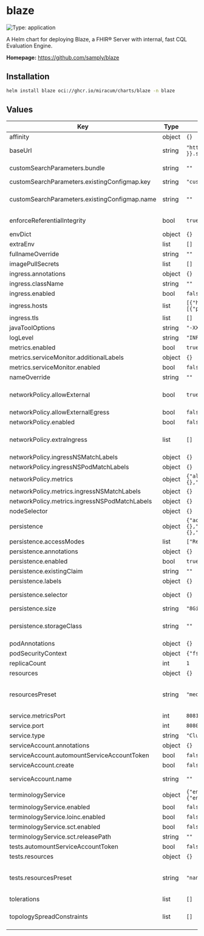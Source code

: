 # blaze

![Type: application](https://img.shields.io/badge/Type-application-informational?style=flat-square)

A Helm chart for deploying Blaze, a FHIR® Server with internal, fast CQL Evaluation Engine.

**Homepage:** <https://github.com/samply/blaze>

## Installation

```sh
helm install blaze oci://ghcr.io/miracum/charts/blaze -n blaze
```

## Values

| Key                                           | Type   | Default                                                                                                                                         | Description                                                                                                                                                                                                                                                                                                                                   |
| --------------------------------------------- | ------ | ----------------------------------------------------------------------------------------------------------------------------------------------- | --------------------------------------------------------------------------------------------------------------------------------------------------------------------------------------------------------------------------------------------------------------------------------------------------------------------------------------------- |
| affinity                                      | object | `{}`                                                                                                                                            | pod affinity                                                                                                                                                                                                                                                                                                                                  |
| baseUrl                                       | string | `"http://{{ include \"blaze.fullname\" . }}.{{ .Release.Namespace }}.svc:{{ .Values.service.port }}"`                                           | set the server base URL. Evaluated as a template. Equivalent to setting the `BASE_URL` environment variable.                                                                                                                                                                                                                                  |
| customSearchParameters.bundle                 | string | `""`                                                                                                                                            | a custom search parameter bundle <https://samply.github.io/blaze/deployment/environment-variables.html#db-search-param-bundle>                                                                                                                                                                                                                |
| customSearchParameters.existingConfigmap.key  | string | `"custom-search-parameters.json"`                                                                                                               | the key inside the config map referencing the custom search parameter bundle file.                                                                                                                                                                                                                                                            |
| customSearchParameters.existingConfigmap.name | string | `""`                                                                                                                                            | name of a config map containing a custom search parameter bundle file. <https://samply.github.io/blaze/deployment/environment-variables.html#db-search-param-bundle>                                                                                                                                                                          |
| enforceReferentialIntegrity                   | bool   | `true`                                                                                                                                          | whether referential integrity should be enforced. Equivalent to setting the `ENFORCE_REFERENTIAL_INTEGRITY` environment variable.                                                                                                                                                                                                             |
| envDict                                       | object | `{}`                                                                                                                                            | extra environment variables to set on the blaze server container in dictionary form                                                                                                                                                                                                                                                           |
| extraEnv                                      | list   | `[]`                                                                                                                                            | extra environment variables to set on the blaze server container                                                                                                                                                                                                                                                                              |
| fullnameOverride                              | string | `""`                                                                                                                                            | override the full release name                                                                                                                                                                                                                                                                                                                |
| imagePullSecrets                              | list   | `[]`                                                                                                                                            | image pull secrets used by the main deployment container                                                                                                                                                                                                                                                                                      |
| ingress.annotations                           | object | `{}`                                                                                                                                            | extra annotations to apply to the Ingress resource                                                                                                                                                                                                                                                                                            |
| ingress.className                             | string | `""`                                                                                                                                            | ingressClassName to use                                                                                                                                                                                                                                                                                                                       |
| ingress.enabled                               | bool   | `false`                                                                                                                                         | create an Ingress for the application                                                                                                                                                                                                                                                                                                         |
| ingress.hosts                                 | list   | `[{"host":"blaze.127.0.0.1.nip.io","paths":[{"path":"/","pathType":"ImplementationSpecific","portName":"http"}]}]`                              | list of ingress hosts                                                                                                                                                                                                                                                                                                                         |
| ingress.tls                                   | list   | `[]`                                                                                                                                            | TLS configuration                                                                                                                                                                                                                                                                                                                             |
| javaToolOptions                               | string | `"-XX:-OmitStackTraceInFastThrow"`                                                                                                              | sets the value for the `JAVA_TOOL_OPTIONS` environment variable.                                                                                                                                                                                                                                                                              |
| logLevel                                      | string | `"INFO"`                                                                                                                                        | the log level to set. Equivalent to setting the `LOG_LEVEL` environment variable.                                                                                                                                                                                                                                                             |
| metrics.enabled                               | bool   | `true`                                                                                                                                          | Enable the export of Prometheus metrics                                                                                                                                                                                                                                                                                                       |
| metrics.serviceMonitor.additionalLabels       | object | `{}`                                                                                                                                            | additional labels to apply to the ServiceMonitor object, e.g. `release: prometheus`                                                                                                                                                                                                                                                           |
| metrics.serviceMonitor.enabled                | bool   | `false`                                                                                                                                         | if enabled, creates a ServiceMonitor instance for Prometheus Operator-based monitoring                                                                                                                                                                                                                                                        |
| nameOverride                                  | string | `""`                                                                                                                                            | override the release name                                                                                                                                                                                                                                                                                                                     |
| networkPolicy.allowExternal                   | bool   | `true`                                                                                                                                          | When set to false, only pods with the correct client label will have network access to the ports blaze is listening on. When true, blaze will accept connections from any source (with the correct destination port).                                                                                                                         |
| networkPolicy.allowExternalEgress             | bool   | `false`                                                                                                                                         | Allow the pod to access any range of port and all destinations.                                                                                                                                                                                                                                                                               |
| networkPolicy.enabled                         | bool   | `false`                                                                                                                                         | Enable creation of NetworkPolicy resources                                                                                                                                                                                                                                                                                                    |
| networkPolicy.extraIngress                    | list   | `[]`                                                                                                                                            | Add extra ingress rules to the NetworkPolicy e.g: extraIngress: - ports: - port: 1234 from: - podSelector: - matchLabels: - role: frontend - podSelector: - matchExpressions: - key: role operator: In values: - frontend                                                                                                                     |
| networkPolicy.ingressNSMatchLabels            | object | `{}`                                                                                                                                            | Labels to match to allow traffic from other namespaces                                                                                                                                                                                                                                                                                        |
| networkPolicy.ingressNSPodMatchLabels         | object | `{}`                                                                                                                                            | Pod labels to match to allow traffic from other namespaces                                                                                                                                                                                                                                                                                    |
| networkPolicy.metrics                         | object | `{"allowExternal":true,"ingressNSMatchLabels":{},"ingressNSPodMatchLabels":{}}`                                                                 | policy access to the metrics endpoint                                                                                                                                                                                                                                                                                                         |
| networkPolicy.metrics.ingressNSMatchLabels    | object | `{}`                                                                                                                                            | Labels to match to allow traffic from other namespaces                                                                                                                                                                                                                                                                                        |
| networkPolicy.metrics.ingressNSPodMatchLabels | object | `{}`                                                                                                                                            | Pod labels to match to allow traffic from other namespaces                                                                                                                                                                                                                                                                                    |
| nodeSelector                                  | object | `{}`                                                                                                                                            | pod node selector                                                                                                                                                                                                                                                                                                                             |
| persistence                                   | object | `{"accessModes":["ReadWriteOnce"],"annotations":{},"enabled":true,"existingClaim":"","labels":{},"selector":{},"size":"8Gi","storageClass":""}` | configuration for the server persistence                                                                                                                                                                                                                                                                                                      |
| persistence.accessModes                       | list   | `["ReadWriteOnce"]`                                                                                                                             | PVC Access Mode for data volume                                                                                                                                                                                                                                                                                                               |
| persistence.annotations                       | object | `{}`                                                                                                                                            | annotations for the PVC                                                                                                                                                                                                                                                                                                                       |
| persistence.enabled                           | bool   | `true`                                                                                                                                          | enable data persistence using PVC                                                                                                                                                                                                                                                                                                             |
| persistence.existingClaim                     | string | `""`                                                                                                                                            | name of an existing PVC to use                                                                                                                                                                                                                                                                                                                |
| persistence.labels                            | object | `{}`                                                                                                                                            | labels for the PVC                                                                                                                                                                                                                                                                                                                            |
| persistence.selector                          | object | `{}`                                                                                                                                            | selector to match an existing Persistent Volume (this value is evaluated as a template) selector: matchLabels: app: my-app                                                                                                                                                                                                                    |
| persistence.size                              | string | `"8Gi"`                                                                                                                                         | PVC Storage Request for volume                                                                                                                                                                                                                                                                                                                |
| persistence.storageClass                      | string | `""`                                                                                                                                            | PVC Storage Class for data volume If defined, storageClassName: <storageClass> If set to "-", storageClassName: "", which disables dynamic provisioning If undefined (the default) or set to null, no storageClassName spec is set, choosing the default provisioner.                                                                         |
| podAnnotations                                | object | `{}`                                                                                                                                            | annotations to set on the main deployment's pod                                                                                                                                                                                                                                                                                               |
| podSecurityContext                            | object | `{"fsGroup":1001,"runAsNonRoot":true}`                                                                                                          | the pod security context                                                                                                                                                                                                                                                                                                                      |
| replicaCount                                  | int    | `1`                                                                                                                                             | number of replicas. ⚠️ Blaze does not support running with multiple replicas.                                                                                                                                                                                                                                                                 |
| resources                                     | object | `{}`                                                                                                                                            | configure the resource requests and limits                                                                                                                                                                                                                                                                                                    |
| resourcesPreset                               | string | `"medium"`                                                                                                                                      | set container resources according to one common preset (allowed values: none, nano, micro, small, medium, large, xlarge, 2xlarge). This is ignored if primary.resources is set (primary.resources is recommended for production). More information: <https://github.com/bitnami/charts/blob/main/bitnami/common/templates/_resources.tpl#L15> |
| service.metricsPort                           | int    | `8081`                                                                                                                                          | the port exposed on the service to access metrics on `/metrics`                                                                                                                                                                                                                                                                               |
| service.port                                  | int    | `8080`                                                                                                                                          | the port for the main endpoint                                                                                                                                                                                                                                                                                                                |
| service.type                                  | string | `"ClusterIP"`                                                                                                                                   | the type of service                                                                                                                                                                                                                                                                                                                           |
| serviceAccount.annotations                    | object | `{}`                                                                                                                                            | Annotations to add to the service account                                                                                                                                                                                                                                                                                                     |
| serviceAccount.automountServiceAccountToken   | bool   | `false`                                                                                                                                         | whether to automount the SA token.                                                                                                                                                                                                                                                                                                            |
| serviceAccount.create                         | bool   | `false`                                                                                                                                         | Specifies whether a service account should be created.                                                                                                                                                                                                                                                                                        |
| serviceAccount.name                           | string | `""`                                                                                                                                            | The name of the service account to use. If not set and create is true, a name is generated using the fullname template                                                                                                                                                                                                                        |
| terminologyService                            | object | `{"enabled":false,"loinc":{"enabled":false},"sct":{"enabled":false,"releasePath":""}}`                                                          | built-in terminology service <https://samply.github.io/blaze/terminology-service.html>                                                                                                                                                                                                                                                        |
| terminologyService.enabled                    | bool   | `false`                                                                                                                                         | enable built-in terminology service                                                                                                                                                                                                                                                                                                           |
| terminologyService.loinc.enabled              | bool   | `false`                                                                                                                                         | enable LOINC code system                                                                                                                                                                                                                                                                                                                      |
| terminologyService.sct.enabled                | bool   | `false`                                                                                                                                         | enable SNOMED CT code system (requires releasePath to be set!)                                                                                                                                                                                                                                                                                |
| terminologyService.sct.releasePath            | string | `""`                                                                                                                                            | set releasePath to folder that provides SCT release                                                                                                                                                                                                                                                                                           |
| tests.automountServiceAccountToken            | bool   | `false`                                                                                                                                         |                                                                                                                                                                                                                                                                                                                                               |
| tests.resources                               | object | `{}`                                                                                                                                            | configure the test pods resource requests and limits                                                                                                                                                                                                                                                                                          |
| tests.resourcesPreset                         | string | `"nano"`                                                                                                                                        | set container resources according to one common preset (allowed values: none, nano, micro, small, medium, large, xlarge, 2xlarge). This is ignored if primary.resources is set (primary.resources is recommended for production). More information: <https://github.com/bitnami/charts/blob/main/bitnami/common/templates/_resources.tpl#L15> |
| tolerations                                   | list   | `[]`                                                                                                                                            | pod tolerations                                                                                                                                                                                                                                                                                                                               |
| topologySpreadConstraints                     | list   | `[]`                                                                                                                                            | pod topology spread configuration see: <https://kubernetes.io/docs/concepts/workloads/pods/pod-topology-spread-constraints/#api>                                                                                                                                                                                                              |
